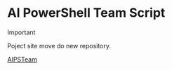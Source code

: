 # AI PowerShell Team Script

> [!IMPORTANT]
> Poject site move do new repository.
> 
> [AIPSTeam](https://github.com/voytas75/AIPSTeam)
